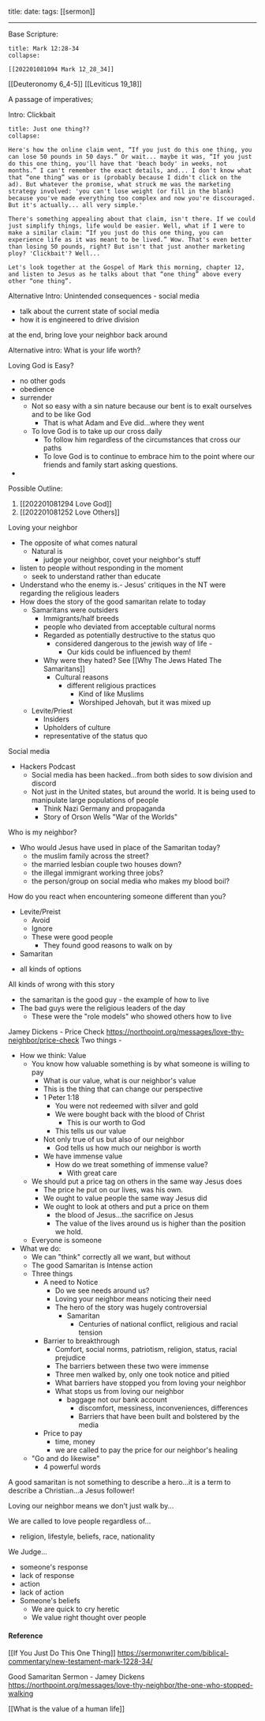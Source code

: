 title: 
date:
tags: [[sermon]]

---
Base Scripture:
```ad-note
title: Mark 12:28-34
collapse:

[[202201081094 Mark 12_28_34]]

```

[[Deuteronomy 6_4-5]]
[[Leviticus 19_18]]



A passage of imperatives;


Intro: 
Clickbait
```ad-note
title: Just one thing??
collapse:

Here's how the online claim went, “If you just do this one thing, you can lose 50 pounds in 50 days.” Or wait... maybe it was, “If you just do this one thing, you'll have that 'beach body' in weeks, not months.” I can't remember the exact details, and... I don't know what that “one thing” was or is (probably because I didn't click on the ad). But whatever the promise, what struck me was the marketing strategy involved: 'you can't lose weight (or fill in the blank) because you've made everything too complex and now you're discouraged. But it's actually... all very simple.'

There's something appealing about that claim, isn't there. If we could just simplify things, life would be easier. Well, what if I were to make a similar claim: “If you just do this one thing, you can experience life as it was meant to be lived.” Wow. That's even better than losing 50 pounds, right? But isn't that just another marketing ploy? 'Clickbait'? Well...

Let's look together at the Gospel of Mark this morning, chapter 12, and listen to Jesus as he talks about that “one thing” above every other “one thing”.
```

Alternative Intro:
Unintended consequences - social media
- talk about the current state of social media
- how it is engineered to drive division


at the end, bring love your neighbor back around

Alternative intro:
What is your life worth?


Loving God is Easy?
- no other gods
- obedience
- surrender
	- Not so easy with a sin nature because our bent is to exalt ourselves and to be like God
		- That is what Adam and Eve did...where they went
	- To love God is to take up our cross daily
		- To follow him regardless of the circumstances that cross our paths
		- To love God is to continue to embrace him to the point where our friends and family start asking questions.
- 

Possible Outline:
1. [[202201081294 Love God]]
2. [[202201081252 Love Others]]






Loving your neighbor
- The opposite of what comes natural
	- Natural is
		- judge your neighbor, covet your neighbor's stuff
- listen to people without responding in the moment
	- seek to understand rather than educate
- Understand who the enemy is.- Jesus' critiques in the NT were regarding the religious leaders
- How does the story of the good samaritan relate to today
	- Samaritans were outsiders 
		- Immigrants/half breeds
		- people who deviated from acceptable cultural norms
		- Regarded as potentially destructive to the status quo
			- considered dangerous to the jewish way of life - 
				- Our kids could be influenced by them!
		- Why were they hated? See [[Why The Jews Hated The Samaritans]]
			- Cultural reasons
				- different religious practices
					- Kind of like Muslims
					- Worshiped Jehovah, but it was mixed up
	- Levite/Priest
		- Insiders
		- Upholders of culture
		- representative of the status quo


Social media 
- Hackers Podcast
	- Social media has been hacked...from both sides to sow division and discord
	- Not just in the United states, but around the world. It is being used to manipulate large populations of people
		- Think Nazi Germany and propaganda
		- Story of Orson Wells "War of the Worlds"


Who is my neighbor?
- Who would Jesus have used in place of the Samaritan today?
	- the muslim family across the street?
	* the married lesbian couple two houses down?
	* the illegal immigrant working three jobs?
	* the person/group on social media who makes my blood boil?

How do you react when encountering someone different than you?
* Levite/Preist
	* Avoid
	* Ignore
	* These were good people
		* They found good reasons to walk on by
* Samaritan
- all kinds of options

All kinds of wrong with this story
- the samaritan is the good guy - the example of how to live
- The bad guys were the religious leaders of the day
	- These were the "role models" who showed others how to live


Jamey Dickens - Price Check
https://northpoint.org/messages/love-thy-neighbor/price-check
Two things - 
- How we think: Value
	- You know how valuable something is by what someone is willing to pay
		- What is our value, what is our neighbor's value
		- This is the thing that can change our perspective
		- 1 Peter 1:18
			- You were not redeemed with silver and gold
			- We were bought back with the blood of Christ
				- This is our worth to God
			- This tells us our value
		- Not only true of us but also of our neighbor
			- God tells us how much our neighbor is worth
		- We have immense value
			- How do we treat something of immense value?
				- With great care
	-  We should put a price tag on others in the same way Jesus does
		- The price he put on our lives, was his own.
		- We ought to value people the same way Jesus did
		- We ought to look at others and put a price on them
			- the blood of Jesus...the sacrifice on Jesus
			- The value of the lives around us is higher than the position we hold.
	- Everyone is someone
- What we do:
	- We can "think" correctly all we want, but without 
	- The good Samaritan is Intense action
	- Three things
		- A need to Notice
			- Do we see needs around us?
			- Loving your neighbor means noticing their need
			- The hero of the story was hugely controversial
				- Samaritan
					- Centuries of national conflict, religious and racial tension
		- Barrier to breakthrough
			- Comfort, social norms, patriotism, religion, status, racial prejudice
			- The barriers between these two were immense
			- Three men walked by, only one took notice and pitied
			- What barriers have stopped you from loving your neighbor
			- What stops us from loving our neighbor
				- baggage not our bank account
					- discomfort, messiness, inconveniences, differences
					- Barriers that have been built and bolstered by the media
		- Price to pay
			- time, money
			- we are called to pay the price for our neighbor's healing
	- "Go and do likewise"
		- 4 powerful words

A good samaritan is not something to describe a hero...it is a term to describe a Christian...a Jesus follower!

Loving our neighbor means we don't just walk by...


We are called to love people regardless of...
- religion, lifestyle, beliefs, race, nationality

We Judge...
- someone's response
- lack of response
- action 
- lack of action
- Someone's beliefs
	- We are quick to cry heretic
	- We value right thought over people

#### Reference

[[If You Just Do This One Thing]]
https://sermonwriter.com/biblical-commentary/new-testament-mark-1228-34/

Good Samaritan Sermon - Jamey Dickens
https://northpoint.org/messages/love-thy-neighbor/the-one-who-stopped-walking


[[What is the value of a human life]]